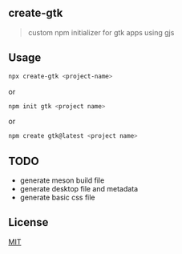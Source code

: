 ## create-gtk

> custom npm initializer for gtk apps using gjs

## Usage

```sh
npx create-gtk <project-name>
```

or

```sh
npm init gtk <project name>
```
or

```sh
npm create gtk@latest <project name>
```

## TODO

* generate meson build file
* generate desktop file and metadata
* generate basic css file

## License

[MIT](/LICENSE)
